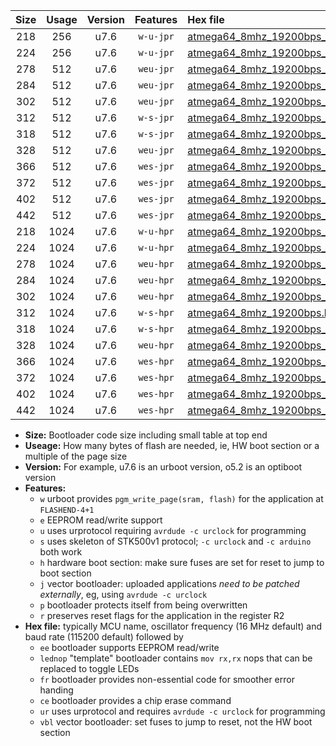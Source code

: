 |Size|Usage|Version|Features|Hex file|
|:-:|:-:|:-:|:-:|:--|
|218|256|u7.6|`w-u-jpr`|[atmega64_8mhz_19200bps_ur_vbl.hex](https://raw.githubusercontent.com/stefanrueger/urboot/main/atmega64_8mhz_19200bps_ur_vbl.hex)|
|224|256|u7.6|`w-u-jpr`|[atmega64_8mhz_19200bps_lednop_ur_vbl.hex](https://raw.githubusercontent.com/stefanrueger/urboot/main/atmega64_8mhz_19200bps_lednop_ur_vbl.hex)|
|278|512|u7.6|`weu-jpr`|[atmega64_8mhz_19200bps_ee_ur_vbl.hex](https://raw.githubusercontent.com/stefanrueger/urboot/main/atmega64_8mhz_19200bps_ee_ur_vbl.hex)|
|284|512|u7.6|`weu-jpr`|[atmega64_8mhz_19200bps_ee_lednop_ur_vbl.hex](https://raw.githubusercontent.com/stefanrueger/urboot/main/atmega64_8mhz_19200bps_ee_lednop_ur_vbl.hex)|
|302|512|u7.6|`weu-jpr`|[atmega64_8mhz_19200bps_ee_lednop_fr_ur_vbl.hex](https://raw.githubusercontent.com/stefanrueger/urboot/main/atmega64_8mhz_19200bps_ee_lednop_fr_ur_vbl.hex)|
|312|512|u7.6|`w-s-jpr`|[atmega64_8mhz_19200bps_vbl.hex](https://raw.githubusercontent.com/stefanrueger/urboot/main/atmega64_8mhz_19200bps_vbl.hex)|
|318|512|u7.6|`w-s-jpr`|[atmega64_8mhz_19200bps_lednop_vbl.hex](https://raw.githubusercontent.com/stefanrueger/urboot/main/atmega64_8mhz_19200bps_lednop_vbl.hex)|
|328|512|u7.6|`weu-jpr`|[atmega64_8mhz_19200bps_ee_lednop_fr_ce_ur_vbl.hex](https://raw.githubusercontent.com/stefanrueger/urboot/main/atmega64_8mhz_19200bps_ee_lednop_fr_ce_ur_vbl.hex)|
|366|512|u7.6|`wes-jpr`|[atmega64_8mhz_19200bps_ee_vbl.hex](https://raw.githubusercontent.com/stefanrueger/urboot/main/atmega64_8mhz_19200bps_ee_vbl.hex)|
|372|512|u7.6|`wes-jpr`|[atmega64_8mhz_19200bps_ee_lednop_vbl.hex](https://raw.githubusercontent.com/stefanrueger/urboot/main/atmega64_8mhz_19200bps_ee_lednop_vbl.hex)|
|402|512|u7.6|`wes-jpr`|[atmega64_8mhz_19200bps_ee_lednop_fr_vbl.hex](https://raw.githubusercontent.com/stefanrueger/urboot/main/atmega64_8mhz_19200bps_ee_lednop_fr_vbl.hex)|
|442|512|u7.6|`wes-jpr`|[atmega64_8mhz_19200bps_ee_lednop_fr_ce_vbl.hex](https://raw.githubusercontent.com/stefanrueger/urboot/main/atmega64_8mhz_19200bps_ee_lednop_fr_ce_vbl.hex)|
|218|1024|u7.6|`w-u-hpr`|[atmega64_8mhz_19200bps_ur.hex](https://raw.githubusercontent.com/stefanrueger/urboot/main/atmega64_8mhz_19200bps_ur.hex)|
|224|1024|u7.6|`w-u-hpr`|[atmega64_8mhz_19200bps_lednop_ur.hex](https://raw.githubusercontent.com/stefanrueger/urboot/main/atmega64_8mhz_19200bps_lednop_ur.hex)|
|278|1024|u7.6|`weu-hpr`|[atmega64_8mhz_19200bps_ee_ur.hex](https://raw.githubusercontent.com/stefanrueger/urboot/main/atmega64_8mhz_19200bps_ee_ur.hex)|
|284|1024|u7.6|`weu-hpr`|[atmega64_8mhz_19200bps_ee_lednop_ur.hex](https://raw.githubusercontent.com/stefanrueger/urboot/main/atmega64_8mhz_19200bps_ee_lednop_ur.hex)|
|302|1024|u7.6|`weu-hpr`|[atmega64_8mhz_19200bps_ee_lednop_fr_ur.hex](https://raw.githubusercontent.com/stefanrueger/urboot/main/atmega64_8mhz_19200bps_ee_lednop_fr_ur.hex)|
|312|1024|u7.6|`w-s-hpr`|[atmega64_8mhz_19200bps.hex](https://raw.githubusercontent.com/stefanrueger/urboot/main/atmega64_8mhz_19200bps.hex)|
|318|1024|u7.6|`w-s-hpr`|[atmega64_8mhz_19200bps_lednop.hex](https://raw.githubusercontent.com/stefanrueger/urboot/main/atmega64_8mhz_19200bps_lednop.hex)|
|328|1024|u7.6|`weu-hpr`|[atmega64_8mhz_19200bps_ee_lednop_fr_ce_ur.hex](https://raw.githubusercontent.com/stefanrueger/urboot/main/atmega64_8mhz_19200bps_ee_lednop_fr_ce_ur.hex)|
|366|1024|u7.6|`wes-hpr`|[atmega64_8mhz_19200bps_ee.hex](https://raw.githubusercontent.com/stefanrueger/urboot/main/atmega64_8mhz_19200bps_ee.hex)|
|372|1024|u7.6|`wes-hpr`|[atmega64_8mhz_19200bps_ee_lednop.hex](https://raw.githubusercontent.com/stefanrueger/urboot/main/atmega64_8mhz_19200bps_ee_lednop.hex)|
|402|1024|u7.6|`wes-hpr`|[atmega64_8mhz_19200bps_ee_lednop_fr.hex](https://raw.githubusercontent.com/stefanrueger/urboot/main/atmega64_8mhz_19200bps_ee_lednop_fr.hex)|
|442|1024|u7.6|`wes-hpr`|[atmega64_8mhz_19200bps_ee_lednop_fr_ce.hex](https://raw.githubusercontent.com/stefanrueger/urboot/main/atmega64_8mhz_19200bps_ee_lednop_fr_ce.hex)|

- **Size:** Bootloader code size including small table at top end
- **Useage:** How many bytes of flash are needed, ie, HW boot section or a multiple of the page size
- **Version:** For example, u7.6 is an urboot version, o5.2 is an optiboot version
- **Features:**
  + `w` urboot provides `pgm_write_page(sram, flash)` for the application at `FLASHEND-4+1`
  + `e` EEPROM read/write support
  + `u` uses urprotocol requiring `avrdude -c urclock` for programming
  + `s` uses skeleton of STK500v1 protocol; `-c urclock` and `-c arduino` both work
  + `h` hardware boot section: make sure fuses are set for reset to jump to boot section
  + `j` vector bootloader: uploaded applications *need to be patched externally*, eg, using `avrdude -c urclock`
  + `p` bootloader protects itself from being overwritten
  + `r` preserves reset flags for the application in the register R2
- **Hex file:** typically MCU name, oscillator frequency (16 MHz default) and baud rate (115200 default) followed by
  + `ee` bootloader supports EEPROM read/write
  + `lednop` "template" bootloader contains `mov rx,rx` nops that can be replaced to toggle LEDs
  + `fr` bootloader provides non-essential code for smoother error handing
  + `ce` bootloader provides a chip erase command
  + `ur` uses urprotocol and requires `avrdude -c urclock` for programming
  + `vbl` vector bootloader: set fuses to jump to reset, not the HW boot section
